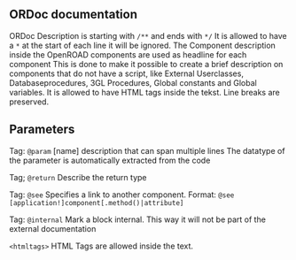 ORDoc documentation
-------------------
ORDoc Description is starting with `/**`
and ends with `*/`
It is allowed to have a `*` at the start of each line it will be ignored.
The Component description inside the OpenROAD components are used as headline for each component
This is done to make it possible to create a brief description on components that do not have a script, like External Userclasses,
Databaseprocedures, 3GL Procedures, Global constants and Global variables.
It is allowed to have HTML tags inside the tekst.
Line breaks are preserved.

Parameters
----------
Tag: `@param` [name] description that can span multiple lines
The datatype of the parameter is automatically extracted from the code

Tag; `@return` Describe the return type

Tag: `@see`
Specifies a link to another component.
Format: `@see [application!]component[.method()|attribute]`

Tag: `@internal`
Mark a block internal. This way it will not be part of the external documentation

`<htmltags>`
HTML Tags are allowed inside the text.
